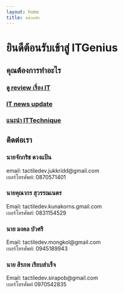 ```yaml
---
layout: home
title: หน้าหลัก
---
```

<h1>ยินดีต้อนรับเข้าสู่ ITGenius</h1>
<h2>คุณต้องการทำอะไร</h2>
<h3><a href="anaterPages/Review.html">ดู review เรื่อง IT</a></h3>
<h3><a href="anaterPages/update.html">IT news update</a></h3>
<h3><a href="anaterPages/ITTechnique.html">แนะนำ ITTechnique</a></h3>
<h2>ติดต่อเรา</h2>
<p>
<h3>นายจักกริช ดวงแป้น</h3>
email: tactiledev.jukkridd@gmail.com
<br>
เบอร์โทรศัพท์: 0870571401
</p>

<p>
<h3>นายคุณากร สุวรรณเนตร</h3>
Email: tactiledev.kunakorns.gmail.com
<br>
เบอร์โทรศัพท์: 0831154529
</p>

<p>
<h3>นาย มงคล บัวศรี</h3>
Email: tactiledev.mongkol@gmail.com
</br>
เบอร์โทรศัพท์: 0945189943
</p>

<p>
<h3>นาย สิรภพ เรียบสำเร็จ</h3>
Email: tactiledev.sirapob@gmail.com
<br>
เบอร์โทรศัพท์ 0970542835
</p>